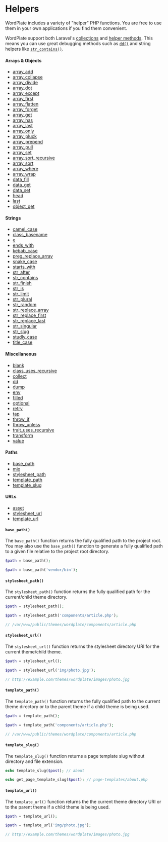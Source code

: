 # Helpers

WordPlate includes a variety of "helper" PHP functions. You are free to use them in your own applications if you find them convenient.

WordPlate support both Laravel's [collections](https://laravel.com/docs/5.8/collections) and [helper methods](https://laravel.com/docs/5.8/helpers#available-methods). This means you can use great debugging methods such as [`dd()`](https://laravel.com/docs/5.8/helpers#method-dd) and string helpers like [`str_contains()`](https://laravel.com/docs/5.8/helpers#method-str-contains).

#### Arrays & Objects
 
<ul class="columns">
  <li><a href="https://laravel.com/docs/5.8/helpers#method-array-add">array_add</a></li>
  <li><a href="https://laravel.com/docs/5.8/helpers#method-array-collapse">array_collapse</a></li>
  <li><a href="https://laravel.com/docs/5.8/helpers#method-array-divide">array_divide</a></li>
  <li><a href="https://laravel.com/docs/5.8/helpers#method-array-dot">array_dot</a></li>
  <li><a href="https://laravel.com/docs/5.8/helpers#method-array-except">array_except</a></li>
  <li><a href="https://laravel.com/docs/5.8/helpers#method-array-first">array_first</a></li>
  <li><a href="https://laravel.com/docs/5.8/helpers#method-array-flatten">array_flatten</a></li>
  <li><a href="https://laravel.com/docs/5.8/helpers#method-array-forget">array_forget</a></li>
  <li><a href="https://laravel.com/docs/5.8/helpers#method-array-get">array_get</a></li>
  <li><a href="https://laravel.com/docs/5.8/helpers#method-array-has">array_has</a></li>
  <li><a href="https://laravel.com/docs/5.8/helpers#method-array-last">array_last</a></li>
  <li><a href="https://laravel.com/docs/5.8/helpers#method-array-only">array_only</a></li>
  <li><a href="https://laravel.com/docs/5.8/helpers#method-array-pluck">array_pluck</a></li>
  <li><a href="https://laravel.com/docs/5.8/helpers#method-array-prepend">array_prepend</a></li>
  <li><a href="https://laravel.com/docs/5.8/helpers#method-array-pull">array_pull</a></li>
  <li><a href="https://laravel.com/docs/5.8/helpers#method-array-set">array_set</a></li>
  <li><a href="https://laravel.com/docs/5.8/helpers#method-array-sort-recursive">array_sort_recursive</a></li>
  <li><a href="https://laravel.com/docs/5.8/helpers#method-array-sort">array_sort</a></li>
  <li><a href="https://laravel.com/docs/5.8/helpers#method-array-where">array_where</a></li>
  <li><a href="https://laravel.com/docs/5.8/helpers#array-wrap">array_wrap</a></li>
  <li><a href="https://laravel.com/docs/5.8/helpers#data-fill">data_fill</a></li>
  <li><a href="https://laravel.com/docs/5.8/helpers#data-get">data_get</a></li>
  <li><a href="https://laravel.com/docs/5.8/helpers#data-set">data_set</a></li>
  <li><a href="https://laravel.com/docs/5.8/helpers#method-head">head</a></li>
  <li><a href="https://laravel.com/docs/5.8/helpers#method-last">last</a></li>
  <li><a href="https://laravel.com/docs/5.8/helpers#object-get">object_get</a></li>
</ul>

#### Strings

<ul class="columns">
  <li><a href="https://laravel.com/docs/5.8/helpers#method-camel-case">camel_case</a></li>
  <li><a href="https://laravel.com/docs/5.8/helpers#method-class-basename">class_basename</a></li>
  <li><a href="https://laravel.com/docs/5.8/helpers#method-e">e</a></li>
  <li><a href="https://laravel.com/docs/5.8/helpers#method-ends-with">ends_with</a></li>
  <li><a href="https://laravel.com/docs/5.8/helpers#kebab-case">kebab_case</a></li>
  <li><a href="https://laravel.com/docs/5.8/helpers#preg-replace-array">preg_replace_array</a></li>
  <li><a href="https://laravel.com/docs/5.8/helpers#method-snake-case">snake_case</a></li>
  <li><a href="https://laravel.com/docs/5.8/helpers#method-starts-with">starts_with</a></li>
  <li><a href="https://laravel.com/docs/5.8/helpers#method-str-after">str_after</a></li>
  <li><a href="https://laravel.com/docs/5.8/helpers#method-str-contains">str_contains</a></li>
  <li><a href="https://laravel.com/docs/5.8/helpers#method-str-finish">str_finish</a></li>
  <li><a href="https://laravel.com/docs/5.8/helpers#method-str-is">str_is</a></li>
  <li><a href="https://laravel.com/docs/5.8/helpers#method-str-limit">str_limit</a></li>
  <li><a href="https://laravel.com/docs/5.8/helpers#method-str-plural">str_plural</a></li>
  <li><a href="https://laravel.com/docs/5.8/helpers#method-str-random">str_random</a></li>
  <li><a href="https://laravel.com/docs/5.8/helpers#str-replace-array">str_replace_array</a></li>
  <li><a href="https://laravel.com/docs/5.8/helpers#str-replace-first">str_replace_first</a></li>
  <li><a href="https://laravel.com/docs/5.8/helpers#str-replace-last">str_replace_last</a></li>
  <li><a href="https://laravel.com/docs/5.8/helpers#method-str-singular">str_singular</a></li>
  <li><a href="https://laravel.com/docs/5.8/helpers#method-str-slug">str_slug</a></li>
  <li><a href="https://laravel.com/docs/5.8/helpers#method-studly-case">studly_case</a></li>
  <li><a href="https://laravel.com/docs/5.8/helpers#method-title-case">title_case</a></li>
</ul>

#### Miscellaneous

<ul class="columns">
  <li><a href="https://laravel.com/docs/5.8/helpers#method-blank">blank</a></li>
  <li><a href="https://laravel.com/docs/5.8/helpers#method-class-uses-recursive">class_uses_recursive</a></li>
  <li><a href="https://laravel.com/docs/5.8/helpers#method-collect">collect</a></li>
  <li><a href="https://laravel.com/docs/5.8/helpers#method-dd">dd</a></li>
  <li><a href="https://laravel.com/docs/5.8/helpers#method-dump">dump</a></li>
  <li><a href="https://laravel.com/docs/5.8/helpers#method-env">env</a></li>
  <li><a href="https://laravel.com/docs/5.8/helpers#method-filled">filled</a></li>
  <li><a href="https://laravel.com/docs/5.8/helpers#method-optional">optional</a></li>
  <li><a href="https://laravel.com/docs/5.8/helpers#method-retry">retry</a></li>
  <li><a href="https://laravel.com/docs/5.8/helpers#method-tap">tap</a></li>
  <li><a href="https://laravel.com/docs/5.8/helpers#method-throw-if">throw_if</a></li>
  <li><a href="https://laravel.com/docs/5.8/helpers#method-throw-unless">throw_unless</a></li>
  <li><a href="https://laravel.com/docs/5.8/helpers#method-trait-uses-recursive">trait_uses_recursive</a></li>
  <li><a href="https://laravel.com/docs/5.8/helpers#method-transform">transform</a></li>
  <li><a href="https://laravel.com/docs/5.8/helpers#method-value">value</a></li>
</ul>

#### Paths

<ul class="columns">
  <li><a href="#base_path">base_path</a></li>
  <li><a href="https://laravel.com/docs/5.8/helpers#method-mix">mix</a></li>
  <li><a href="#stylesheet_path">stylesheet_path</a></li>
  <li><a href="#template_path">template_path</a></li>
  <li><a href="#template_slug">template_slug</a></li>
</ul>

#### URLs

<ul class="columns">
  <li><a href="https://laravel.com/docs/5.8/helpers#method-asset">asset</a></li>
  <li><a href="#stylesheet_url">stylesheet_url</a></li>
  <li><a href="#template_url">template_url</a></li>
</ul>


#### `base_path()`

The `base_path()` function returns the fully qualified path to the project root. You may also use the `base_path()` function to generate a fully qualified path to a given file relative to the project root directory.

```php
$path = base_path();

$path = base_path('vendor/bin');
```

#### `stylesheet_path()`

The `stylesheet_path()` function returns the fully qualified path for the current/child theme directory.

```php
$path = stylesheet_path();

$path = stylesheet_path('components/article.php');

// /var/www/public/themes/wordplate/components/article.php
```

#### `stylesheet_url()`

The `stylesheet_url()` function returns the stylesheet directory URI for the current theme/child theme.

```php
$path = stylesheet_url();

$path = stylesheet_url('img/photo.jpg');

// http://example.com/themes/wordplate/images/photo.jpg
```

#### `template_path()`

The `template_path()` function returns the fully qualified path to the current theme directory or to the parent theme if a child theme is being used.

```php
$path = template_path();

$path = template_path('components/article.php');

// /var/www/public/themes/wordplate/components/article.php
```

#### `template_slug()`

The `template_slug()` function returns a page template slug without directory and file extension.

```php
echo template_slug($post); // about

echo get_page_template_slug($post); // page-templates/about.php
```

#### `template_url()`

The `template_url()` function returns the the current theme directory URI or to the parent theme if a child theme is being used.

```php
$path = template_url();

$path = template_url('img/photo.jpg');

// http://example.com/themes/wordplate/images/photo.jpg
```
